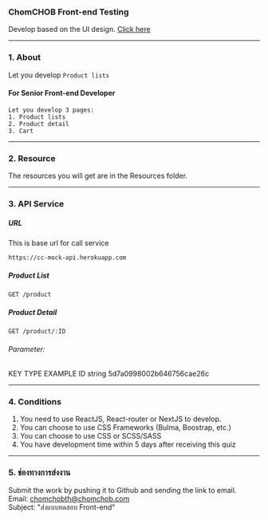 ### ChomCHOB Front-end Testing
Develop based on the UI design.  [Click here](https://www.figma.com/file/Y0xo1fL2G7chZbAoo4cBU6/Quiz-Front-end-for-Junior?node-id=0%3A1)

---
### 1. About
Let you develop ``` Product lists ```

#### For Senior Front-end Developer
```
Let you develop 3 pages:
1. Product lists 
2. Product detail
3. Cart
```

---
### 2. Resource
The resources you will get are in the Resources folder.

---
### 3. API Service
##### URL
This is base url for call service
```
https://cc-mock-api.herokuapp.com
```

##### Product List
```
GET /product
```

##### Product Detail
```
GET /product/:ID
```
###### Parameter:
  KEY           TYPE      EXAMPLE
  ID            string     5d7a0998002b646756cae26c

---
### 4. Conditions
  1. You need to use ReactJS, React-router or NextJS to develop.
  2. You can choose to use CSS Frameworks (Bulma, Boostrap, etc.)
  3. You can choose to use CSS or SCSS/SASS
  4. You have development time within 5 days after receiving this quiz

---
### 5. ช่องทางการส่งงาน
Submit the work by pushing it to Github and sending the link to email. \
Email: chomchobth@chomchob.com \
Subject: "ส่งแบบทดสอบ Front-end"